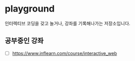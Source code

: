 # playground

인터렉티브 코딩을 갖고 놀거나, 강좌를 기록해나가는 저장소입니다. 

## 공부중인 강좌

- [ ] https://www.inflearn.com/course/interactive_web

